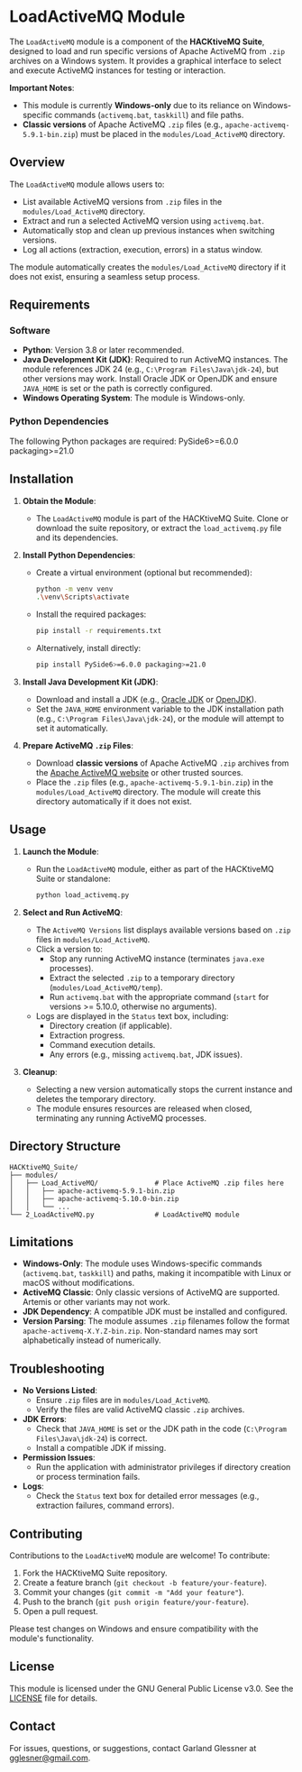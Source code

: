 # LoadActiveMQ Module

The `LoadActiveMQ` module is a component of the **HACKtiveMQ Suite**, designed to load and run specific versions of Apache ActiveMQ from `.zip` archives on a Windows system. It provides a graphical interface to select and execute ActiveMQ instances for testing or interaction.

**Important Notes**:
- This module is currently **Windows-only** due to its reliance on Windows-specific commands (`activemq.bat`, `taskkill`) and file paths.
- **Classic versions** of Apache ActiveMQ `.zip` files (e.g., `apache-activemq-5.9.1-bin.zip`) must be placed in the `modules/Load_ActiveMQ` directory.

## Overview

The `LoadActiveMQ` module allows users to:
- List available ActiveMQ versions from `.zip` files in the `modules/Load_ActiveMQ` directory.
- Extract and run a selected ActiveMQ version using `activemq.bat`.
- Automatically stop and clean up previous instances when switching versions.
- Log all actions (extraction, execution, errors) in a status window.

The module automatically creates the `modules/Load_ActiveMQ` directory if it does not exist, ensuring a seamless setup process.

## Requirements

### Software
- **Python**: Version 3.8 or later recommended.
- **Java Development Kit (JDK)**: Required to run ActiveMQ instances. The module references JDK 24 (e.g., `C:\Program Files\Java\jdk-24`), but other versions may work. Install Oracle JDK or OpenJDK and ensure `JAVA_HOME` is set or the path is correctly configured.
- **Windows Operating System**: The module is Windows-only.

### Python Dependencies
The following Python packages are required:
PySide6>=6.0.0
packaging>=21.0

## Installation

1. **Obtain the Module**:
   - The `LoadActiveMQ` module is part of the HACKtiveMQ Suite. Clone or download the suite repository, or extract the `load_activemq.py` file and its dependencies.

2. **Install Python Dependencies**:
   - Create a virtual environment (optional but recommended):
     ```bash
     python -m venv venv
     .\venv\Scripts\activate
     ```
   - Install the required packages:
     ```bash
     pip install -r requirements.txt
     ```
   - Alternatively, install directly:
     ```bash
     pip install PySide6>=6.0.0 packaging>=21.0
     ```

3. **Install Java Development Kit (JDK)**:
   - Download and install a JDK (e.g., [Oracle JDK](https://www.oracle.com/java/technologies/javase-downloads.html) or [OpenJDK](https://adoptium.net/)).
   - Set the `JAVA_HOME` environment variable to the JDK installation path (e.g., `C:\Program Files\Java\jdk-24`), or the module will attempt to set it automatically.

4. **Prepare ActiveMQ `.zip` Files**:
   - Download **classic versions** of Apache ActiveMQ `.zip` archives from the [Apache ActiveMQ website](https://activemq.apache.org/components/classic/download/) or other trusted sources.
   - Place the `.zip` files (e.g., `apache-activemq-5.9.1-bin.zip`) in the `modules/Load_ActiveMQ` directory. The module will create this directory automatically if it does not exist.

## Usage

1. **Launch the Module**:
   - Run the `LoadActiveMQ` module, either as part of the HACKtiveMQ Suite or standalone:
     ```bash
     python load_activemq.py
     ```

2. **Select and Run ActiveMQ**:
   - The `ActiveMQ Versions` list displays available versions based on `.zip` files in `modules/Load_ActiveMQ`.
   - Click a version to:
     - Stop any running ActiveMQ instance (terminates `java.exe` processes).
     - Extract the selected `.zip` to a temporary directory (`modules/Load_ActiveMQ/temp`).
     - Run `activemq.bat` with the appropriate command (`start` for versions >= 5.10.0, otherwise no arguments).
   - Logs are displayed in the `Status` text box, including:
     - Directory creation (if applicable).
     - Extraction progress.
     - Command execution details.
     - Any errors (e.g., missing `activemq.bat`, JDK issues).

3. **Cleanup**:
   - Selecting a new version automatically stops the current instance and deletes the temporary directory.
   - The module ensures resources are released when closed, terminating any running ActiveMQ processes.

## Directory Structure
```
HACKtiveMQ_Suite/
├── modules/
│   ├── Load_ActiveMQ/              # Place ActiveMQ .zip files here
│   │   ├── apache-activemq-5.9.1-bin.zip
│   │   ├── apache-activemq-5.10.0-bin.zip
│   │   └── ...
└── 2_LoadActiveMQ.py               # LoadActiveMQ module
```

## Limitations
- **Windows-Only**: The module uses Windows-specific commands (`activemq.bat`, `taskkill`) and paths, making it incompatible with Linux or macOS without modifications.
- **ActiveMQ Classic**: Only classic versions of ActiveMQ are supported. Artemis or other variants may not work.
- **JDK Dependency**: A compatible JDK must be installed and configured.
- **Version Parsing**: The module assumes `.zip` filenames follow the format `apache-activemq-X.Y.Z-bin.zip`. Non-standard names may sort alphabetically instead of numerically.

## Troubleshooting
- **No Versions Listed**:
  - Ensure `.zip` files are in `modules/Load_ActiveMQ`.
  - Verify the files are valid ActiveMQ classic `.zip` archives.
- **JDK Errors**:
  - Check that `JAVA_HOME` is set or the JDK path in the code (`C:\Program Files\Java\jdk-24`) is correct.
  - Install a compatible JDK if missing.
- **Permission Issues**:
  - Run the application with administrator privileges if directory creation or process termination fails.
- **Logs**:
  - Check the `Status` text box for detailed error messages (e.g., extraction failures, command errors).

## Contributing
Contributions to the `LoadActiveMQ` module are welcome! To contribute:
1. Fork the HACKtiveMQ Suite repository.
2. Create a feature branch (`git checkout -b feature/your-feature`).
3. Commit your changes (`git commit -m "Add your feature"`).
4. Push to the branch (`git push origin feature/your-feature`).
5. Open a pull request.

Please test changes on Windows and ensure compatibility with the module's functionality.

## License
This module is licensed under the GNU General Public License v3.0. See the [LICENSE](https://www.gnu.org/licenses/) file for details.

## Contact
For issues, questions, or suggestions, contact Garland Glessner at gglesner@gmail.com.
